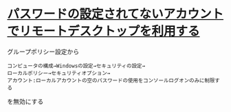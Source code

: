 # [パスワードの設定されてないアカウントでリモートデスクトップを利用する](https://marimelon.github.io/knowledge/knowledge/windows/remote_login_no_pass)
グループポリシー設定から
```
コンピュータの構成→Windowsの設定→セキュリティの設定→
ローカルポリシー→セキュリティオプション→
アカウント:ローカルアカウントの空のパスワードの使用をコンソールログオンのみに制限する　
```
を無効にする
